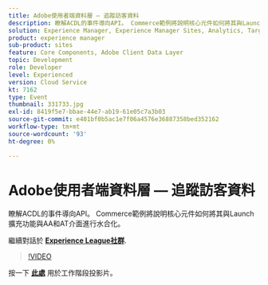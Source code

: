 ```yaml
---
title: Adobe使用者端資料層 — 追蹤訪客資料
description: 瞭解ACDL的事件導向API。 Commerce範例將說明核心元件如何將其與Launch擴充功能與AA和AT介面進行水合化。 此工作階段為Adobe Developers Live內容事件的一部分。
solution: Experience Manager, Experience Manager Sites, Analytics, Target
product: experience manager
sub-product: sites
feature: Core Components, Adobe Client Data Layer
topic: Development
role: Developer
level: Experienced
version: Cloud Service
kt: 7162
type: Event
thumbnail: 331733.jpg
exl-id: 8419f5e7-bbae-44e7-ab19-61e05c7a3b03
source-git-commit: e401bf0b5ac1e7f06a4576e36887358bed352162
workflow-type: tm+mt
source-wordcount: '93'
ht-degree: 0%

---
```


# Adobe使用者端資料層 — 追蹤訪客資料

瞭解ACDL的事件導向API。 Commerce範例將說明核心元件如何將其與Launch擴充功能與AA和AT介面進行水合化。

繼續對話於 **[Experience League社群](https://adobe.ly/36Yd3v6)**.

>[!VIDEO](https://video.tv.adobe.com/v/331733/?quality=12&learn=on&hidetitle=true)

按一下 **[此處](/help/adobe-developers-live/assets/adobe-client-data-layer.pdf)** 用於工作階段投影片。
